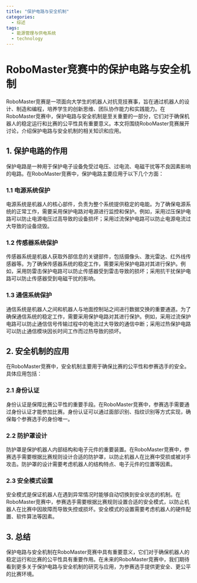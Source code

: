```yaml
---  
title: "保护电路与安全机制"  
categories:  
  - 综述  
tags: 
  - 能源管理与供电系统 
  - technology  
---  
```


# RoboMaster竞赛中的保护电路与安全机制

RoboMaster竞赛是一项面向大学生的机器人对抗竞技赛事，旨在通过机器人的设计、制造和编程，培养学生的创新思维、团队协作能力和实践能力。在RoboMaster竞赛中，保护电路与安全机制是至关重要的一部分，它们对于确保机器人的稳定运行和比赛的公平性具有重要意义。本文将围绕RoboMaster竞赛展开讨论，介绍保护电路与安全机制的相关知识和应用。

## 1. 保护电路的作用

保护电路是一种用于保护电子设备免受过电压、过电流、电磁干扰等不良因素影响的电路。在RoboMaster竞赛中，保护电路主要应用于以下几个方面：

### 1.1 电源系统保护

电源系统是机器人的核心部件，负责为整个系统提供稳定的电能。为了确保电源系统的正常工作，需要采用保护电路对电源进行监控和保护。例如，采用过压保护电路可以防止电源电压过高导致的设备损坏；采用过流保护电路可以防止电源电流过大导致的设备烧毁。

### 1.2 传感器系统保护

传感器系统是机器人获取外部信息的关键部件，包括摄像头、激光雷达、红外线传感器等。为了确保传感器系统的稳定工作，需要采用保护电路对其进行保护。例如，采用防雷击保护电路可以防止传感器受到雷击导致的损坏；采用抗干扰保护电路可以防止传感器受到电磁干扰的影响。

### 1.3 通信系统保护

通信系统是机器人之间和机器人与地面控制站之间进行数据交换的重要通道。为了确保通信系统的稳定工作，需要采用保护电路对其进行保护。例如，采用过流保护电路可以防止通信信号传输过程中的电流过大导致的通信中断；采用过热保护电路可以防止通信模块因长时间工作而过热导致的损坏。

## 2. 安全机制的应用

在RoboMaster竞赛中，安全机制主要用于确保比赛的公平性和参赛选手的安全。具体应用包括：

### 2.1 身份认证

身份认证是保障比赛公平性的重要手段。在RoboMaster竞赛中，参赛选手需要通过身份认证才能参加比赛。身份认证可以通过面部识别、指纹识别等方式实现，确保每个参赛选手的身份唯一。

### 2.2 防护罩设计

防护罩是保护机器人内部结构和电子元件的重要装置。在RoboMaster竞赛中，参赛选手需要根据比赛规则设计合适的防护罩，以防止机器人在比赛中受损或被对手攻击。防护罩的设计需要考虑机器人的结构特点、电子元件的位置等因素。

### 2.3 安全模式设置

安全模式是保证机器人在遇到异常情况时能够自动切换到安全状态的机制。在RoboMaster竞赛中，参赛选手需要根据比赛规则设置合适的安全模式，以防止机器人在比赛中因故障而导致失控或损坏。安全模式的设置需要考虑机器人的硬件配置、软件算法等因素。

## 3. 总结

保护电路与安全机制在RoboMaster竞赛中具有重要意义，它们对于确保机器人的稳定运行和比赛的公平性具有重要作用。在未来的RoboMaster竞赛中，我们期待看到更多关于保护电路与安全机制的研究与应用，为参赛选手提供更安全、更公平的比赛环境。 
